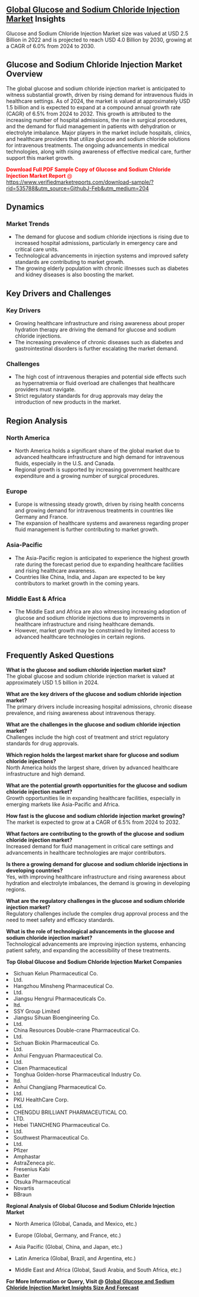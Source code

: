 <h2><a href="https://www.verifiedmarketreports.com/download-sample/?rid=535788&amp;utm_source=GithubJ&amp;utm_medium=204" target="_blank">Global Glucose and Sodium Chloride Injection Market</a> Insights</h2><p>Glucose and Sodium Chloride Injection Market size was valued at USD 2.5 Billion in 2022 and is projected to reach USD 4.0 Billion by 2030, growing at a CAGR of 6.0% from 2024 to 2030.</p><p> <h2>Glucose and Sodium Chloride Injection Market Overview</h2> <p>The global glucose and sodium chloride injection market is anticipated to witness substantial growth, driven by rising demand for intravenous fluids in healthcare settings. As of 2024, the market is valued at approximately USD 1.5 billion and is expected to expand at a compound annual growth rate (CAGR) of 6.5% from 2024 to 2032. This growth is attributed to the increasing number of hospital admissions, the rise in surgical procedures, and the demand for fluid management in patients with dehydration or electrolyte imbalance. Major players in the market include hospitals, clinics, and healthcare providers that utilize glucose and sodium chloride solutions for intravenous treatments. The ongoing advancements in medical technologies, along with rising awareness of effective medical care, further support this market growth.</p> <p><p><span class=""><span style="color: #ff0000;"><strong>Download Full PDF Sample Copy of Glucose and Sodium Chloride Injection Market Report</strong> @ </span><a href="https://www.verifiedmarketreports.com/download-sample/?rid=535788&amp;utm_source=GithubJ-Feb&amp;utm_medium=204" target="_blank">https://www.verifiedmarketreports.com/download-sample/?rid=535788&amp;utm_source=GithubJ-Feb&amp;utm_medium=204</a></span></p></p> <h2>Dynamics</h2> <h3>Market Trends</h3> <ul> <li>The demand for glucose and sodium chloride injections is rising due to increased hospital admissions, particularly in emergency care and critical care units.</li> <li>Technological advancements in injection systems and improved safety standards are contributing to market growth.</li> <li>The growing elderly population with chronic illnesses such as diabetes and kidney diseases is also boosting the market.</li> </ul> <h2>Key Drivers and Challenges</h2> <h3>Key Drivers</h3> <ul> <li>Growing healthcare infrastructure and rising awareness about proper hydration therapy are driving the demand for glucose and sodium chloride injections.</li> <li>The increasing prevalence of chronic diseases such as diabetes and gastrointestinal disorders is further escalating the market demand.</li> </ul> <h3>Challenges</h3> <ul> <li>The high cost of intravenous therapies and potential side effects such as hypernatremia or fluid overload are challenges that healthcare providers must navigate.</li> <li>Strict regulatory standards for drug approvals may delay the introduction of new products in the market.</li> </ul> <h2>Region Analysis</h2> <h3>North America</h3> <ul> <li>North America holds a significant share of the global market due to advanced healthcare infrastructure and high demand for intravenous fluids, especially in the U.S. and Canada.</li> <li>Regional growth is supported by increasing government healthcare expenditure and a growing number of surgical procedures.</li> </ul> <h3>Europe</h3> <ul> <li>Europe is witnessing steady growth, driven by rising health concerns and growing demand for intravenous treatments in countries like Germany and France.</li> <li>The expansion of healthcare systems and awareness regarding proper fluid management is further contributing to market growth.</li> </ul> <h3>Asia-Pacific</h3> <ul> <li>The Asia-Pacific region is anticipated to experience the highest growth rate during the forecast period due to expanding healthcare facilities and rising healthcare awareness.</li> <li>Countries like China, India, and Japan are expected to be key contributors to market growth in the coming years.</li> </ul> <h3>Middle East & Africa</h3> <ul> <li>The Middle East and Africa are also witnessing increasing adoption of glucose and sodium chloride injections due to improvements in healthcare infrastructure and rising healthcare demands.</li> <li>However, market growth may be constrained by limited access to advanced healthcare technologies in certain regions.</li> </ul> <h2>Frequently Asked Questions</h2> <p><b>What is the glucose and sodium chloride injection market size?</b><br>The global glucose and sodium chloride injection market is valued at approximately USD 1.5 billion in 2024.</p> <p><b>What are the key drivers of the glucose and sodium chloride injection market?</b><br>The primary drivers include increasing hospital admissions, chronic disease prevalence, and rising awareness about intravenous therapy.</p> <p><b>What are the challenges in the glucose and sodium chloride injection market?</b><br>Challenges include the high cost of treatment and strict regulatory standards for drug approvals.</p> <p><b>Which region holds the largest market share for glucose and sodium chloride injections?</b><br>North America holds the largest share, driven by advanced healthcare infrastructure and high demand.</p> <p><b>What are the potential growth opportunities for the glucose and sodium chloride injection market?</b><br>Growth opportunities lie in expanding healthcare facilities, especially in emerging markets like Asia-Pacific and Africa.</p> <p><b>How fast is the glucose and sodium chloride injection market growing?</b><br>The market is expected to grow at a CAGR of 6.5% from 2024 to 2032.</p> <p><b>What factors are contributing to the growth of the glucose and sodium chloride injection market?</b><br>Increased demand for fluid management in critical care settings and advancements in healthcare technologies are major contributors.</p> <p><b>Is there a growing demand for glucose and sodium chloride injections in developing countries?</b><br>Yes, with improving healthcare infrastructure and rising awareness about hydration and electrolyte imbalances, the demand is growing in developing regions.</p> <p><b>What are the regulatory challenges in the glucose and sodium chloride injection market?</b><br>Regulatory challenges include the complex drug approval process and the need to meet safety and efficacy standards.</p> <p><b>What is the role of technological advancements in the glucose and sodium chloride injection market?</b><br>Technological advancements are improving injection systems, enhancing patient safety, and expanding the accessibility of these treatments.</p> </p><p><strong>Top Global Glucose and Sodium Chloride Injection Market Companies</strong></p><div data-test-id=""><p><li>Sichuan Kelun Pharmaceutical Co.</li><li>Ltd.</li><li> Hangzhou Minsheng Pharmaceutical Co.</li><li> Ltd.</li><li> Jiangsu Hengrui Pharmaceuticals Co.</li><li>ltd.</li><li> SSY Group Limited</li><li> Jiangsu Sihuan Bioengineering Co.</li><li>Ltd.</li><li> China Resources Double-crane Pharmaceutical Co.</li><li>Ltd.</li><li> Sichuan Biokin Pharmaceutical Co.</li><li>Ltd.</li><li> Anhui Fengyuan Pharmaceutical Co.</li><li>Ltd.</li><li> Cisen Pharmaceutical</li><li> Tonghua Golden-horse Pharmaceutical Industry Co.</li><li>ltd.</li><li> Anhui Changjiang Pharmaceutical Co.</li><li> Ltd.</li><li> PKU HealthCare Corp.</li><li>Ltd.</li><li> CHENGDU BRILLIANT PHARMACEUTICAL CO.</li><li> LTD.</li><li> Hebei TIANCHENG Pharmaceutical Co.</li><li> Ltd.</li><li> Southwest Pharmaceutical Co.</li><li> Ltd.</li><li> Pfizer</li><li> Amphastar</li><li> AstraZeneca plc.</li><li> Fresenius Kabi</li><li> Baxter</li><li> Otsuka Pharmaceutical</li><li> Novartis</li><li> BBraun</li></p><div><strong>Regional Analysis of&nbsp;Global Glucose and Sodium Chloride Injection Market</strong></div><ul><li dir="ltr"><p dir="ltr">North America&nbsp;(Global, Canada, and Mexico, etc.)</p></li><li dir="ltr"><p dir="ltr">Europe (Global, Germany, and France, etc.)</p></li><li dir="ltr"><p dir="ltr">Asia Pacific&nbsp;(Global, China, and Japan, etc.)</p></li><li dir="ltr"><p dir="ltr">Latin America&nbsp;(Global, Brazil, and Argentina, etc.)</p></li><li dir="ltr">Middle East and Africa&nbsp;(Global, Saudi Arabia, and South Africa, etc.)</li></ul><p><strong>For More Information or Query, Visit @&nbsp;</strong><strong><a href="https://www.verifiedmarketreports.com/product/glucose-and-sodium-chloride-injection-market/?utm_source=GithubJ&amp;utm_medium=204" target="_blank">Global Glucose and Sodium Chloride Injection Market Insights Size And Forecast</a></strong></p></div>
